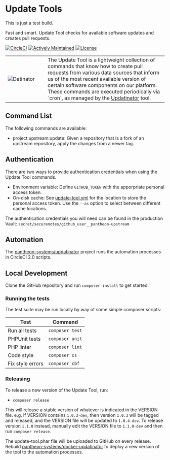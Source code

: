 # Update Tools

This is just a test build.

Fast and smart. Update Tool checks for available software updates and creates pull requests.

[![CircleCI](https://dl.circleci.com/status-badge/img/gh/pantheon-systems/update-tool/tree/master.svg?style=svg)](https://dl.circleci.com/status-badge/redirect/gh/pantheon-systems/update-tool/tree/master)
[![Actively Maintained](https://img.shields.io/badge/Pantheon-Actively_Maintained-yellow?logo=pantheon&color=FFDC28)](https://pantheon.io/docs/oss-support-levels#actively-maintained-support)
[![License](https://img.shields.io/badge/license-MIT-408677.svg)](LICENSE)

<table><tr width="25%"><td><img alt="Detinator" src="docs/images/roadrunner.png"/></td><td width="75%" valign="top">
The Update Tool is a lightweight collection of commands that know how to create pull requests from various data sources that inform us of the most recent available version of certain software components on our platform. These commands are executed periodically via `cron`, as managed by the <a href="https://github.com/pantheon-systems/updatinator">Updatinator</a> tool.
</td></tr></table>

## Command List

The following commands are available:

- project:upstream:update: Given a repository that is a fork of an upstream repository, apply the changes from a newer tag.

## Authentication

There are two ways to provide authentication credentials when using the Update Tool commands.

- Environment variable: Define `GITHUB_TOKEN` with the apporpriate personal access token.
- On-disk cache: See [update-tool.yml](update-tool.yml) for the location to store the personal access token. Use the `--as` option to select between different cache locations.

The authentication credentials you will need can be found in the production Vault: `secret/securenotes/github_user__pantheon-upstream`

## Automation

The [pantheon-systems/updatinator](https://github.com/pantheon-systems/updatinator) project runs the automation processes in CircleCI 2.0 scripts.

## Local Development

Clone the GitHub repository and run `composer install` to get started.

### Running the tests

The test suite may be run locally by way of some simple composer scripts:

| Test             | Command
| ---------------- | ---
| Run all tests    | `composer test`
| PHPUnit tests    | `composer unit`
| PHP linter       | `composer lint`
| Code style       | `composer cs`
| Fix style errors | `composer cbf`

### Releasing

To release a new version of the Update Tool, run:

- `composer release`

This will release a stable version of whatever is indicated in the VERSION file. e.g. if VERSION contains `1.0.3-dev`, then version `1.0.3` will be tagged and released, and the VERSION file will be updated to `1.0.4-dev`. To release version `1.1.0` instead, manually edit the VERSION file to `1.1.0-dev` and then run `composer release`.

The update-tool.phar file will be uploaded to GitHub on every release. Rebuild [pantheon-systems/docker-updatinator](https://github.com/pantheon-systems/docker-updatinator) to deploy a new version of the tool to the automation processes.
